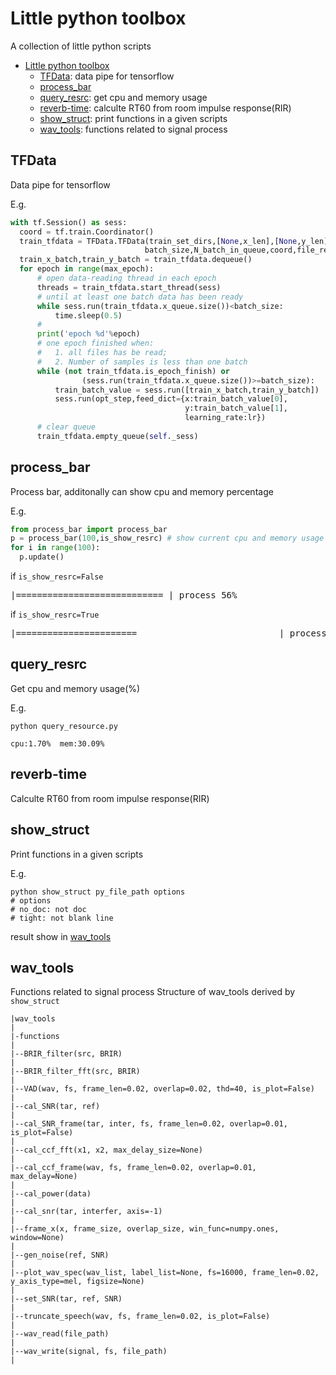 # Little python toolbox
A collection of little python scripts

<!-- TOC -->

- [Little python toolbox](#little-python-toolbox)
  - [TFData](#tfdata): data pipe for tensorflow
  - [process_bar](#process_bar)
  - [query_resrc](#query_resrc): get cpu and memory usage
  - [reverb-time](#reverb-time): calculte RT60 from room impulse response(RIR)
  - [show_struct](#show_struct): print functions in a given scripts
  - [wav_tools](#wav_tools): functions related to signal process

<!-- /TOC -->

## TFData

  Data pipe for tensorflow

  E.g.

  ```python
  with tf.Session() as sess:
    coord = tf.train.Coordinator()
    train_tfdata = TFData.TFData(train_set_dirs,[None,x_len],[None,y_len],
                                batch_size,N_batch_in_queue,coord,file_reader_func,is_repeat)
    train_x_batch,train_y_batch = train_tfdata.dequeue()
    for epoch in range(max_epoch):
        # open data-reading thread in each epoch
        threads = train_tfdata.start_thread(sess)
        # until at least one batch data has been ready
        while sess.run(train_tfdata.x_queue.size())<batch_size:
            time.sleep(0.5)
        #
        print('epoch %d'%epoch)
        # one epoch finished when:
        #   1. all files has be read;
        #   2. Number of samples is less than one batch
        while (not train_tfdata.is_epoch_finish) or
                  (sess.run(train_tfdata.x_queue.size())>=batch_size):
            train_batch_value = sess.run([train_x_batch,train_y_batch])
            sess.run(opt_step,feed_dict={x:train_batch_value[0],
                                         y:train_batch_value[1],
                                         learning_rate:lr})
        # clear queue
        train_tfdata.empty_queue(self._sess)
  ```

## process_bar

  Process bar, additonally can show cpu and memory percentage

  E.g.

  ```python
  from process_bar import process_bar
  p = process_bar(100,is_show_resrc) # show current cpu and memory usage
  for i in range(100):
    p.update()
  ```
  if `is_show_resrc=False` <pre>|============================                      | process 56%</pre>
  if `is_show_resrc=True`
   <pre>|=======================                           | process 47% 	 Cpu:1.60% Mem:26.78%</pre>

## query_resrc

  Get cpu and memory usage(%)

  E.g.
  ```shell
  python query_resource.py
  ```

  `cpu:1.70%  mem:30.09%`

## reverb-time

  Calculte RT60 from room impulse response(RIR)

## show_struct

  Print functions in a given scripts

  E.g.

  ```shell
  python show_struct py_file_path options
  # options
  # no_doc: not doc
  # tight: not blank line
  ```
  result show in [wav_tools](#wav_tools)

## wav_tools

  Functions related to signal process
  Structure of wav_tools derived by `show_struct`
  ```
  |wav_tools
  |
  |-functions
  |
  |--BRIR_filter(src, BRIR)
  |
  |--BRIR_filter_fft(src, BRIR)
  |
  |--VAD(wav, fs, frame_len=0.02, overlap=0.02, thd=40, is_plot=False)
  |
  |--cal_SNR(tar, ref)
  |
  |--cal_SNR_frame(tar, inter, fs, frame_len=0.02, overlap=0.01, is_plot=False)
  |
  |--cal_ccf_fft(x1, x2, max_delay_size=None)
  |
  |--cal_ccf_frame(wav, fs, frame_len=0.02, overlap=0.01, max_delay=None)
  |
  |--cal_power(data)
  |
  |--cal_snr(tar, interfer, axis=-1)
  |
  |--frame_x(x, frame_size, overlap_size, win_func=numpy.ones, window=None)
  |
  |--gen_noise(ref, SNR)
  |
  |--plot_wav_spec(wav_list, label_list=None, fs=16000, frame_len=0.02, y_axis_type=mel, figsize=None)
  |
  |--set_SNR(tar, ref, SNR)
  |
  |--truncate_speech(wav, fs, frame_len=0.02, is_plot=False)
  |
  |--wav_read(file_path)
  |
  |--wav_write(signal, fs, file_path)
  |
  ```
